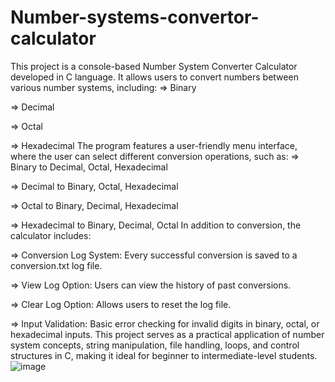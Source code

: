 # Number-systems-convertor-calculator
This project is a console-based Number System Converter Calculator developed in C language. It allows users to convert numbers between various number systems, including:
=> Binary

=> Decimal

=> Octal

=> Hexadecimal
The program features a user-friendly menu interface, where the user can select different conversion operations, such as:
=> Binary to Decimal, Octal, Hexadecimal

=> Decimal to Binary, Octal, Hexadecimal

=> Octal to Binary, Decimal, Hexadecimal

=> Hexadecimal to Binary, Decimal, Octal
In addition to conversion, the calculator includes:

=> Conversion Log System: Every successful conversion is saved to a conversion.txt log file.

=> View Log Option: Users can view the history of past conversions.

=> Clear Log Option: Allows users to reset the log file.

=> Input Validation: Basic error checking for invalid digits in binary, octal, or hexadecimal inputs.
This project serves as a practical application of number system concepts, string manipulation, file handling, loops, and control structures in C, making it ideal for beginner to intermediate-level students.
![image](https://github.com/user-attachments/assets/1636b6ce-b1de-494c-8901-0304b883a5b5)
